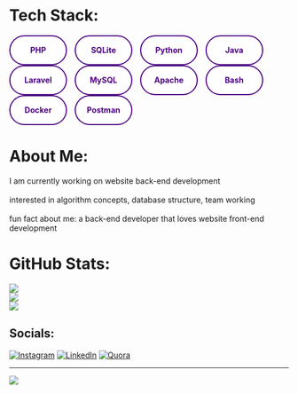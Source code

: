 # Tech Stack:

<!-- CSS and HTML code for each tech stack -->
<div style="display: inline-flex; justify-content: center; align-items: center; background-color: white; border-radius: 50px; width: 100px; height: 50px; margin-right: 10px; border: 2px solid #4B0082;">
  <span style="color: #4B0082; font-weight: bold;">PHP</span>
</div>
<div style="display: inline-flex; justify-content: center; align-items: center; background-color: white; border-radius: 50px; width: 100px; height: 50px; margin-right: 10px; border: 2px solid #4B0082;">
  <span style="color: #4B0082; font-weight: bold;">SQLite</span>
</div>
<div style="display: inline-flex; justify-content: center; align-items: center; background-color: white; border-radius: 50px; width: 100px; height: 50px; margin-right: 10px; border: 2px solid #4B0082;">
  <span style="color: #4B0082; font-weight: bold;">Python</span>
</div>
<div style="display: inline-flex; justify-content: center; align-items: center; background-color: white; border-radius: 50px; width: 100px; height: 50px; margin-right: 10px; border: 2px solid #4B0082;">
  <span style="color: #4B0082; font-weight: bold;">Java</span>
</div>
<div style="display: inline-flex; justify-content: center; align-items: center; background-color: white; border-radius: 50px; width: 100px; height: 50px; margin-right: 10px; border: 2px solid #4B0082;">
  <span style="color: #4B0082; font-weight: bold;">Laravel</span>
</div>
<div style="display: inline-flex; justify-content: center; align-items: center; background-color: white; border-radius: 50px; width: 100px; height: 50px; margin-right: 10px; border: 2px solid #4B0082;">
  <span style="color: #4B0082; font-weight: bold;">MySQL</span>
</div>
<div style="display: inline-flex; justify-content: center; align-items: center; background-color: white; border-radius: 50px; width: 100px; height: 50px; margin-right: 10px; border: 2px solid #4B0082;">
  <span style="color: #4B0082; font-weight: bold;">Apache</span>
</div>
<div style="display: inline-flex; justify-content: center; align-items: center; background-color: white; border-radius: 50px; width: 100px; height: 50px; margin-right: 10px; border: 2px solid #4B0082;">
  <span style="color: #4B0082; font-weight: bold;">Bash</span>
</div>
<div style="display: inline-flex; justify-content: center; align-items: center; background-color: white; border-radius: 50px; width: 100px; height: 50px; margin-right: 10px; border: 2px solid #4B0082;">
  <span style="color: #4B0082; font-weight: bold;">Docker</span>
</div>
<div style="display: inline-flex; justify-content: center; align-items: center; background-color: white; border-radius: 50px; width: 100px; height: 50px; margin-right: 10px; border: 2px solid #4B0082;">
  <span style="color: #4B0082; font-weight: bold;">Postman</span>
</div>



# About Me:
I am currently working on website back-end development<br><br>interested in algorithm concepts, database structure, team working<br><br>fun fact about me: a back-end developer that loves website front-end development

# GitHub Stats:
![](https://github-readme-stats.vercel.app/api?username=Amirmohammad-Ghobadi&theme=midnight-purple&hide_border=false&include_all_commits=false&count_private=false)<br/>
![](https://github-readme-streak-stats.herokuapp.com/?user=Amirmohammad-Ghobadi&theme=midnight-purple&hide_border=false)<br/>
![](https://github-readme-stats.vercel.app/api/top-langs/?username=Amirmohammad-Ghobadi&theme=midnight-purple&hide_border=false&include_all_commits=false&count_private=false&layout=compact)

## Socials:
[![Instagram](https://img.shields.io/badge/Instagram-%23E4405F.svg?logo=Instagram&logoColor=white)](https://instagram.com/#instagram) [![LinkedIn](https://img.shields.io/badge/LinkedIn-%230077B5.svg?logo=linkedin&logoColor=white)](https://linkedin.com/in/#linkedin) [![Quora](https://img.shields.io/badge/Quora-%23B92B27.svg?logo=Quora&logoColor=white)](https://quora.com/profile/#qoura) 

---
[![](https://visitcount.itsvg.in/api?id=Amirmohammad-Ghobadi&icon=0&color=0)](https://visitcount.itsvg.in)

